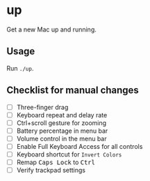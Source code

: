 # up

Get a new Mac up and running.

## Usage

Run `./up`.

## Checklist for manual changes

- [ ] Three-finger drag
- [ ] Keyboard repeat and delay rate
- [ ] Ctrl+scroll gesture for zooming
- [ ] Battery percentage in menu bar
- [ ] Volume control in the menu bar
- [ ] Enable Full Keyboard Access for all controls
- [ ] Keyboard shortcut for `Invert Colors`
- [ ] Remap <kbd>Caps Lock</kbd> to <kbd>Ctrl</kbd>
- [ ] Verify trackpad settings
